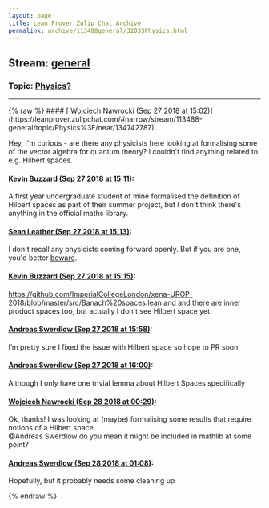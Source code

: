 ```yaml
---
layout: page
title: Lean Prover Zulip Chat Archive 
permalink: archive/113488general/32035Physics.html
---
```


## Stream: [general](https://leanprover-community.github.io/archive/113488general/index.html)
### Topic: [Physics?](https://leanprover-community.github.io/archive/113488general/32035Physics.html)

---

<base href="https://leanprover.zulipchat.com">
{% raw %}
#### [ Wojciech Nawrocki (Sep 27 2018 at 15:02)](https://leanprover.zulipchat.com/#narrow/stream/113488-general/topic/Physics%3F/near/134742787):
<p>Hey, I'm curious - are there any physicists here looking at formalising some of the vector algebra for quantum theory? I couldn't find anything related to e.g. Hilbert spaces.</p>

#### [ Kevin Buzzard (Sep 27 2018 at 15:11)](https://leanprover.zulipchat.com/#narrow/stream/113488-general/topic/Physics%3F/near/134743245):
<p>A first year undergraduate student of mine formalised the definition of Hilbert spaces as part of their summer project, but I don't think there's anything in the official maths library.</p>

#### [ Sean Leather (Sep 27 2018 at 15:13)](https://leanprover.zulipchat.com/#narrow/stream/113488-general/topic/Physics%3F/near/134743354):
<p>I don't recall any physicists coming forward openly. But if you are one, you'd better <a href="#narrow/stream/116395-maths/subject/physics.20attack/near/134230265" title="#narrow/stream/116395-maths/subject/physics.20attack/near/134230265">beware</a>.</p>

#### [ Kevin Buzzard (Sep 27 2018 at 15:15)](https://leanprover.zulipchat.com/#narrow/stream/113488-general/topic/Physics%3F/near/134743483):
<p><a href="https://github.com/ImperialCollegeLondon/xena-UROP-2018/blob/master/src/Banach%20spaces.lean" target="_blank" title="https://github.com/ImperialCollegeLondon/xena-UROP-2018/blob/master/src/Banach%20spaces.lean">https://github.com/ImperialCollegeLondon/xena-UROP-2018/blob/master/src/Banach%20spaces.lean</a> and and there are inner product spaces too, but actually I don't see Hilbert space yet.</p>

#### [ Andreas Swerdlow (Sep 27 2018 at 15:58)](https://leanprover.zulipchat.com/#narrow/stream/113488-general/topic/Physics%3F/near/134746069):
<p>I’m pretty sure I fixed the issue with Hilbert space so hope to PR soon</p>

#### [ Andreas Swerdlow (Sep 27 2018 at 16:00)](https://leanprover.zulipchat.com/#narrow/stream/113488-general/topic/Physics%3F/near/134746268):
<p>Although I only have one trivial lemma about Hilbert Spaces specifically</p>

#### [ Wojciech Nawrocki (Sep 28 2018 at 00:29)](https://leanprover.zulipchat.com/#narrow/stream/113488-general/topic/Physics%3F/near/134777737):
<p>Ok, thanks! I was looking at (maybe) formalising some results that require notions of a Hilbert space.<br>
<span class="user-mention" data-user-id="120943">@Andreas Swerdlow</span> do you mean it might be included in mathlib at some point?</p>

#### [ Andreas Swerdlow (Sep 28 2018 at 01:08)](https://leanprover.zulipchat.com/#narrow/stream/113488-general/topic/Physics%3F/near/134779717):
<p>Hopefully, but it probably needs some cleaning up</p>


{% endraw %}
